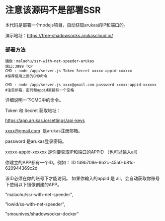 # 注意该源码不是部署SSR

本代码是部署一个nodejs项目，自动获取arukas的IP和端口的。

演示地址：https://free-shadowsocks.arukascloud.io/

### 部署方法
```
镜像：malaohu/ssr-with-net-speeder-arukas
端口:3999 TCP
CMD : node /app/server.js Token Secret xxxxx-appid-xxxxxx
#推荐使用上面的CMD命令

CMD : node /app/server.js xxxx@gmail.com password xxxxx-appid-xxxxxx
#注意邮箱，密码和appid直接有一个空格

```

详细说明一下CMD中的命令。

Token 和 Secret 获取地址：

https://app.arukas.io/settings/api-keys


xxxx@gmail.com  是arukas注册邮箱。

password 是arukas登录密码。

xxxxx-appid-xxxxxx 是你要获取IP和端口的APPID （也可以输入all）

你建立的APP都有一个ID。例如：
ID	fd9b708e-9a2c-45a0-b81c-620944369c2d

该ID必须在你的账号下才能访问。
如果你输入的appid 是 all。会自动获取你账号下使用以下镜像创建的APP。

"malaohu/ssr-with-net-speeder",

"lowid/ss-with-net-speeder",

"smounives/shadowsocksr-docker"

